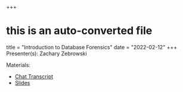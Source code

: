 +++
# this is an auto-converted file
title = "Introduction to Database Forensics"
date = "2022-02-12"
+++
Presenter(s): Zachary Zebrowski

Materials:
* [Chat Transcript](/presentation_materials/Introduction_to_Database_Forensics--2022-02-12/chat.transcript.db.forensics.txt)
* [Slides](/presentation_materials/Introduction_to_Database_Forensics--2022-02-12/db.forensics.pdf)

